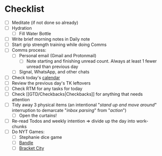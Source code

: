 # Checklist

- [ ] Meditate (if not done so already)
- [ ] Hydration
	- [ ] Fill Water Bottle
- [ ] Write brief morning notes in Daily note
- [ ] Start grip strength training while doing Comms
- [ ] Comms process:
	- [ ] Personal email (Gmail and Protonmail)
		- [ ] Note starting and finishing unread count. Always at least 1 fewer unread than previous day
	- [ ] Signal, WhatsApp, and other chats
- [ ] Check today's [calendar](https://calendar.google.com)
- [ ] Review the previous day's TK leftovers
- [ ] Check RTM for any tasks for today
- [ ] Check [[GTD/Checkbacks|Checkbacks]] for anything that needs attention
- [ ] Tidy away 3 physical items (an intentional "*stand up and move around*" interruption to demarcate "*inbox parsing*" from "*action*")
	- [ ] Open the curtains!
- [ ] Re-read Todos and weekly intention => divide up the day into work-chunks
- [ ] Do NYT Games:
	- [ ] Stephanie dice game
	- [ ] [Bandle](https://bandle.app)
	- [ ] [Bracket City](https://www.theatlantic.com/games/bracket-city/)
